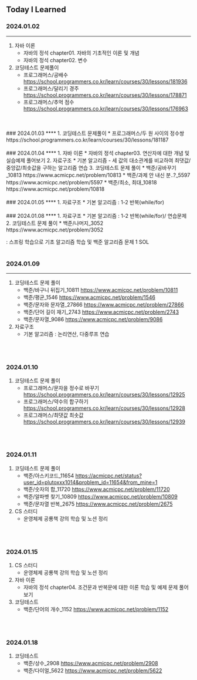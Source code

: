 Today I Learned
---
### 2024.01.02
****
1. 자바 이론
   * 자바의 정석 chapter01. 자바의 기초적인 이론 및 개념
   * 자바의 정석 chapter02. 변수
2. 코딩테스트 문제풀이
   * 프로그래머스/공배수 https://school.programmers.co.kr/learn/courses/30/lessons/181936
   * 프로그래머스/달리기 경주 https://school.programmers.co.kr/learn/courses/30/lessons/178871
   * 프로그래머스/추억 점수 https://school.programmers.co.kr/learn/courses/30/lessons/176963
<BR>
<BR>
### 2024.01.03
****
1. 코딩테스트 문제풀이
   * 프로그래머스/두 원 사이의 정수쌍 https://school.programmers.co.kr/learn/courses/30/lessons/181187
<BR>
<BR>
### 2024.01.04
****
1. 자바 이론
   * 자바의 정석 chapter03. 연산자에 대한 개념 및 실습예제 풀어보기
2. 자료구조
   * 기본 알고리즘 - 세 값의 대소관계를 비교하여 최댓값/중앙값/최솟값을 구하는 알고리즘 연습
3. 코딩테스트 문제 풀이
   * 백준/공바꾸기_10813 https://www.acmicpc.net/problem/10813
   * 백준/과제 안 내신 분..?_5597 https://www.acmicpc.net/problem/5597
   * 백준/최소, 최대_10818 https://www.acmicpc.net/problem/10818
<BR>
<BR>
### 2024.01.05
****
1. 자료구조
   * 기본 알고리즘 : 1-2 반복(while/for)
<BR>
<BR>
### 2024.01.08
****
1. 자료구조
   * 기본 알고리즘 : 1-2 반복(while/for)/ 연습문제
2. 코딩테스트 문제 풀이
   * 백준/나머지_3052 https://www.acmicpc.net/problem/3052
 
   : 스프링 학습으로 기초 알고리즘 학습 및 백준 알고리즘 문제 1 SOL
<BR>
<BR>

### 2024.01.09
****
1. 코딩테스트 문제 풀이
   * 백준/바구니 뒤집기_10811 https://www.acmicpc.net/problem/10811
   * 백준/평균_1546 https://www.acmicpc.net/problem/1546
   * 백준/문자와 문자열_27866 https://www.acmicpc.net/problem/27866
   * 백준/단어 길이 재기_2743 https://www.acmicpc.net/problem/2743
   * 백준/문자열_9086 https://www.acmicpc.net/problem/9086
2. 자료구조
   * 기본 알고리즘 : 논리연산, 다중루프 연습
<BR>
<BR>

### 2024.01.10
1. 코딩테스트 문제 풀이
   * 프로그래머스/문자을 정수로 바꾸기 https://school.programmers.co.kr/learn/courses/30/lessons/12925
   * 프로그래머스/약수의 합구하기 https://school.programmers.co.kr/learn/courses/30/lessons/12928
   * 프로그래머스/최댓값 최솟값 https://school.programmers.co.kr/learn/courses/30/lessons/12939

<BR>
<BR>

### 2024.01.11
1. 코딩테스트 문제 풀이
   * 백준/아스키코드_11654 https://acmicpc.net/status?user_id=plutoxxx1014&problem_id=11654&from_mine=1
   * 백준/숫자의 합_11720 https://www.acmicpc.net/problem/11720
   * 백준/알파벳 찾기_10809 https://www.acmicpc.net/problem/10809
   * 백준/문자열 반복_2675 https://www.acmicpc.net/problem/2675
2. CS 스터디
   * 운영체제 공룡책 강의 학습 및 노션 정리
   
<BR>
<BR>

### 2024.01.15
1. CS 스터디
   * 운영체제 공룡책 강의 학습 및 노션 정리
2. 자바 이론
   * 자바의 정석 chapter04. 조건문과 반복문에 대한 이론 학습 및 예제 문제 풀어보기
3. 코딩테스트
   * 백준/단어의 개수_1152 https://www.acmicpc.net/problem/1152


<BR>
<BR>

### 2024.01.18
1. 코딩테스트
   * 백준/상수_2908 https://www.acmicpc.net/problem/2908
   * 백준/다이얼_5622 https://www.acmicpc.net/problem/5622
 